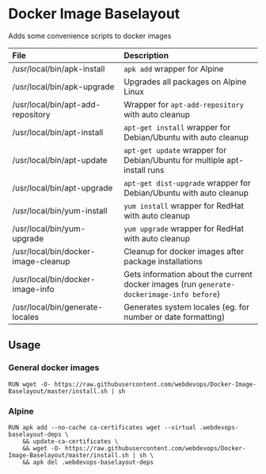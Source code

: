 # Docker Image Baselayout

Adds some convenience scripts to docker images


| File                                | Description                                                                               |
|:------------------------------------|:------------------------------------------------------------------------------------------|
| /usr/local/bin/apk-install          | `apk add` wrapper for Alpine                                                              |
| /usr/local/bin/apk-upgrade          | Upgrades all packages on Alpine Linux                                                     |
| /usr/local/bin/apt-add-repository   | Wrapper for `apt-add-repository` with auto cleanup                                        |
| /usr/local/bin/apt-install          | `apt-get install` wrapper for Debian/Ubuntu with auto cleanup                             |
| /usr/local/bin/apt-update           | `apt-get update` wrapper for Debian/Ubuntu for multiple apt-install runs                  |
| /usr/local/bin/apt-upgrade          | `apt-get dist-upgrade` wrapper for Debian/Ubuntu with auto cleanup                        |
| /usr/local/bin/yum-install          | `yum install` wrapper for RedHat with auto cleanup                                        |
| /usr/local/bin/yum-upgrade          | `yum upgrade` wrapper for RedHat with auto cleanup                                        |
| /usr/local/bin/docker-image-cleanup | Cleanup for docker images after package installations                                     |
| /usr/local/bin/docker-image-info    | Gets information about the current docker images (run `generate-dockerimage-info before`) |
| /usr/local/bin/generate-locales     | Generates system locales (eg. for number or date formatting)                              |


## Usage

### General docker images

    RUN wget -O- https://raw.githubusercontent.com/webdevops/Docker-Image-Baselayout/master/install.sh | sh

### Alpine

    RUN apk add --no-cache ca-certificates wget --virtual .webdevops-baselayout-deps \
        && update-ca-certificates \
        && wget -O- https://raw.githubusercontent.com/webdevops/Docker-Image-Baselayout/master/install.sh | sh \
        && apk del .webdevops-baselayout-deps